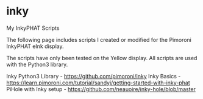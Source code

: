 # inky
My InkyPHAT Scripts

The following page includes scripts I created or modified for the Pimoroni InkyPHAT eInk display.

The scripts have only been tested on the Yellow display. All scripts are used with the Python3 library.

Inky Python3 Library - https://github.com/pimoroni/inky
Inky Basics - https://learn.pimoroni.com/tutorial/sandyj/getting-started-with-inky-phat
PiHole with Inky setup - https://github.com/neauoire/inky-hole/blob/master






